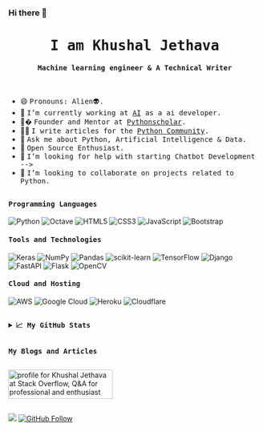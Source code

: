 ### Hi there 👋

<p align="center"><h1 align="center"><samp> I am Khushal Jethava </samp></h1></p>
<p align="center"><h4 align="center"><samp> Machine learning engineer & A Technical Writer </samp></h4></p>
<br>
<div>

- 😄 <samp>Pronouns: Alien👽.
- 🔭 <samp>I’m currently working at [AI](https://go.com/) as a ai developer.
- 🏢� <samp> Founder and Mentor at [Pythonscholar](http://pythonscholar.com/).
- ✍🏻 <samp>I write articles for the [Python Community]([https://medium.com/@khushaljethava_py]).
- 💬 <samp>Ask me about Python, Artificial Intelligence & Data.
- 🥇 <samp>Open Source Enthusiast.
- 🤔 <samp>I’m looking for help with starting Chatbot Development -->
- 👯 <samp>I’m looking to collaborate on projects related to Python.
<!-- - ⚡ <samp>Fun fact: Trap Nation is my buddy. -->
<!-- - 👯 <samp>I’m looking to collaborate on **Open Source Projects** -->
<!-- - ⚡ <samp>I’m a organiser of [Flutter Chandigarh](https://github.com/flutterchandigarh) & [Flutter India](https://flutterindia.dev/). -->
<!-- - 🤖 <samp>Creator of [#GitHubWrapped](https://twitter.com/GitHubWrapped) & [#100DaysOfFlutter](https://twitter.com/100xFlutter) bots. -->

<!--**khushaljethava/khushaljethava** is a ✨ _special_ ✨ repository because its `README.md` (this file) appears on your GitHub profile.

Here are some ideas to get you started:

- 🔭 I’m currently working on ...
- 🌱 I’m currently learning ...
- 👯 I’m looking to collaborate on ...
- 🤔 I’m looking for help with ...
- 💬 Ask me about ...
- 📫 How to reach me: ...
- 😄 Pronouns: ...
- ⚡ Fun fact: ...
-->

 ##

<h4><b><samp>Programming Languages</samp></b></h4>
  
![Python](https://img.shields.io/badge/python-3670A0?style=for-the-badge&logo=python&logoColor=ffdd54)
![Octave](https://img.shields.io/badge/OCTAVE-darkblue?style=for-the-badge&logo=octave&logoColor=fcd683)
![HTML5](https://img.shields.io/badge/html5-%23E34F26.svg?style=for-the-badge&logo=html5&logoColor=white)
![CSS3](https://img.shields.io/badge/css3-%231572B6.svg?style=for-the-badge&logo=css3&logoColor=white)
![JavaScript](https://img.shields.io/badge/javascript-%23323330.svg?style=for-the-badge&logo=javascript&logoColor=%23F7DF1E)
![Bootstrap](https://img.shields.io/badge/bootstrap-%23563D7C.svg?style=for-the-badge&logo=bootstrap&logoColor=white)
  
<h4><b><samp>Tools and Technologies</samp></b></h4>
 
![Keras](https://img.shields.io/badge/Keras-%23D00000.svg?style=for-the-badge&logo=Keras&logoColor=white)
![NumPy](https://img.shields.io/badge/numpy-%23013243.svg?style=for-the-badge&logo=numpy&logoColor=white)
![Pandas](https://img.shields.io/badge/pandas-%23150458.svg?style=for-the-badge&logo=pandas&logoColor=white)
![scikit-learn](https://img.shields.io/badge/scikit--learn-%23F7931E.svg?style=for-the-badge&logo=scikit-learn&logoColor=white)
![TensorFlow](https://img.shields.io/badge/TensorFlow-%23FF6F00.svg?style=for-the-badge&logo=TensorFlow&logoColor=white)
![Django](https://img.shields.io/badge/django-%23092E20.svg?style=for-the-badge&logo=django&logoColor=white)
![FastAPI](https://img.shields.io/badge/FastAPI-005571?style=for-the-badge&logo=fastapi)
![Flask](https://img.shields.io/badge/flask-%23000.svg?style=for-the-badge&logo=flask&logoColor=white)
![OpenCV](https://img.shields.io/badge/opencv-%23white.svg?style=for-the-badge&logo=opencv&logoColor=white)
  
<h4><b><samp>Cloud and Hosting</samp></b></h4>

![AWS](https://img.shields.io/badge/AWS-%23FF9900.svg?style=for-the-badge&logo=amazon-aws&logoColor=white)
![Google Cloud](https://img.shields.io/badge/GoogleCloud-%234285F4.svg?style=for-the-badge&logo=google-cloud&logoColor=white)
![Heroku](https://img.shields.io/badge/heroku-%23430098.svg?style=for-the-badge&logo=heroku&logoColor=white)
![Cloudflare](https://img.shields.io/badge/Cloudflare-F38020?style=for-the-badge&logo=Cloudflare&logoColor=white)
  
 ##
 
<details>
  <summary><b><samp>📈 My GitHub Stats</samp></b></summary>
<br>
<p align="center"> <img align="center" src="https://github-readme-stats.vercel.app/api/top-langs/?username=khushaljethava&hide_langs_below=1&&show_icons=true&title_color=08fdd8&icon_color=bb2acf&text_color=ffffff&bg_color=242424"/> <img align="center" src="https://github-readme-stats.vercel.app/api?username=khushaljethava&&show_icons=true&title_color=08fdd8&icon_color=bb2acf&text_color=ffffff&bg_color=242424"/>
 </p>

</details>  

 ##
 
 <h4><b><samp>My Blogs and Articles</samp></b></h4>
 
 <!-- add all blogs account and profile with icon -->
 
##
 
<a href="https://stackoverflow.com/users/13469415/khushal-jethava"><img src="https://stackoverflow.com/users/flair/13469415.png?theme=dark" width="208" height="58" alt="profile for Khushal Jethava at Stack Overflow, Q&amp;A for professional and enthusiast programmers" title="profile for Khushal Jethava at Stack Overflow, Q&amp;A for professional and enthusiast programmers"></a>

##
 
![](https://visitor-badge.glitch.me/badge?page_id=khushaljethava.khushaljethava)
[![GitHub Follow](https://img.shields.io/github/followers/khushaljethava?style=social&label=My%20GitHub%20Followers)](https://github.com/khushaljethava)
 
  </div>
